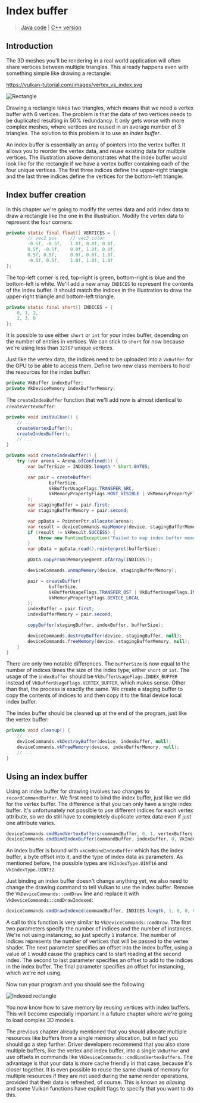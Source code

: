 # Index buffer

> [Java code](https://github.com/chuigda/vulkan4j/tree/master/tutorial/src/main/java/tutorial/vulkan/part06/ch21/Main.java) | [C++ version](https://vulkan-tutorial.com/Vertex_buffers/Index_buffer)

## Introduction

The 3D meshes you'll be rendering in a real world application will often share vertices between multiple triangles. This already happens even with something simple like drawing a rectangle:

https://vulkan-tutorial.com/images/vertex_vs_index.svg

![Rectangle](../../images/vertex_vs_index_en.svg)

Drawing a rectangle takes two triangles, which means that we need a vertex buffer with 6 vertices. The problem is that the data of two vertices needs to be duplicated resulting in 50% redundancy. It only gets worse with more complex meshes, where vertices are reused in an average number of 3 triangles. The solution to this problem is to use an *index buffer*.

An index buffer is essentially an array of pointers into the vertex buffer. It allows you to reorder the vertex data, and reuse existing data for multiple vertices. The illustration above demonstrates what the index buffer would look like for the rectangle if we have a vertex buffer containing each of the four unique vertices. The first three indices define the upper-right triangle and the last three indices define the vertices for the bottom-left triangle.

## Index buffer creation

In this chapter we're going to modify the vertex data and add index data to draw a rectangle like the one in the illustration. Modify the vertex data to represent the four corners:

```java
private static final float[] VERTICES = {
        // vec2 pos     // vec3 color
        -0.5f, -0.5f,   1.0f, 0.0f, 0.0f,
        0.5f, -0.5f,    0.0f, 1.0f, 0.0f,
        0.5f, 0.5f,     0.0f, 0.0f, 1.0f,
        -0.5f, 0.5f,    1.0f, 1.0f, 1.0f
};
```

The top-left corner is red, top-right is green, bottom-right is blue and the bottom-left is white. We'll add a new array `INDICES` to represent the contents of the index buffer. It should match the indices in the illustration to draw the upper-right triangle and bottom-left triangle.

```java
private static final short[] INDICES = {
    0, 1, 2,
    2, 3, 0
};
```

It is possible to use either `short` or `int` for your index buffer, depending on the number of entries in vertices. We can stick to `short` for now because we're using less than `32767` unique vertices.

Just like the vertex data, the indices need to be uploaded into a `VkBuffer` for the GPU to be able to access them. Define two new class members to hold the resources for the index buffer:

```java
private VkBuffer indexBuffer;
private VkDeviceMemory indexBufferMemory;
```

The `createIndexBuffer` function that we'll add now is almost identical to `createVertexBuffer`:

```java
private void initVulkan() {
    // ...
    createVertexBuffer();
    createIndexBuffer();
    // ...
}

private void createIndexBuffer() {
    try (var arena = Arena.ofConfined()) {
        var bufferSize = INDICES.length * Short.BYTES;

        var pair = createBuffer(
                bufferSize,
                VkBufferUsageFlags.TRANSFER_SRC,
                VkMemoryPropertyFlags.HOST_VISIBLE | VkMemoryPropertyFlags.HOST_COHERENT
        );
        var stagingBuffer = pair.first;
        var stagingBufferMemory = pair.second;

        var ppData = PointerPtr.allocate(arena);
        var result = deviceCommands.mapMemory(device, stagingBufferMemory, 0, bufferSize, 0, ppData);
        if (result != VkResult.SUCCESS) {
            throw new RuntimeException("Failed to map index buffer memory, vulkan error code: " + VkResult.explain(result));
        }
        var pData = ppData.read().reinterpret(bufferSize);

        pData.copyFrom(MemorySegment.ofArray(INDICES));

        deviceCommands.unmapMemory(device, stagingBufferMemory);

        pair = createBuffer(
                bufferSize,
                VkBufferUsageFlags.TRANSFER_DST | VkBufferUsageFlags.INDEX_BUFFER,
                VkMemoryPropertyFlags.DEVICE_LOCAL
        );
        indexBuffer = pair.first;
        indexBufferMemory = pair.second;

        copyBuffer(stagingBuffer, indexBuffer, bufferSize);

        deviceCommands.destroyBuffer(device, stagingBuffer, null);
        deviceCommands.freeMemory(device, stagingBufferMemory, null);
    }
}
```

There are only two notable differences. The `bufferSize` is now equal to the number of indices times the size of the index type, either `short` or `int`. The usage of the `indexBuffer` should be `VkBufferUsageFlags.INDEX_BUFFER` instead of `VkBufferUsageFlags.VERTEX_BUFFER`, which makes sense. Other than that, the process is exactly the same. We create a staging buffer to copy the contents of indices to and then copy it to the final device local index buffer.

The index buffer should be cleaned up at the end of the program, just like the vertex buffer:

```java
private void cleanup() {
    // ...
    deviceCommands.vkDestroyBuffer(device, indexBuffer, null);
    deviceCommands.vkFreeMemory(device, indexBufferMemory, null);
    // ...
}
```

## Using an index buffer

Using an index buffer for drawing involves two changes to `recordCommandBuffer`. We first need to bind the index buffer, just like we did for the vertex buffer. The difference is that you can only have a single index buffer. It's unfortunately not possible to use different indices for each vertex attribute, so we do still have to completely duplicate vertex data even if just one attribute varies.

```java
deviceCommands.cmdBindVertexBuffers(commandBuffer, 0, 1, vertexBuffers, offsets);
deviceCommands.cmdBindIndexBuffer(commandBuffer, indexBuffer, 0, VkIndexType.UINT16);
```

An index buffer is bound with `vkCmdBindIndexBuffer` which has the index buffer, a byte offset into it, and the type of index data as parameters. As mentioned before, the possible types are `VkIndexType.UINT16` and `VkIndexType.UINT32`.

Just binding an index buffer doesn't change anything yet, we also need to change the drawing command to tell Vulkan to use the index buffer. Remove the `VkDeviceCommands::cmdDraw` line and replace it with `VkDeviceCommands::cmdDrawIndexed`:

```java
deviceCommands.cmdDrawIndexed(commandBuffer, INDICES.length, 1, 0, 0, 0);
```

A call to this function is very similar to `VkDeviceCommands::cmdDraw`. The first two parameters specify the number of indices and the number of instances. We're not using instancing, so just specify `1` instance. The number of indices represents the number of vertices that will be passed to the vertex shader. The next parameter specifies an offset into the index buffer, using a value of `1` would cause the graphics card to start reading at the second index. The second to last parameter specifies an offset to add to the indices in the index buffer. The final parameter specifies an offset for instancing, which we're not using.

Now run your program and you should see the following:

![Indexed rectangle](../../images/indexed_rectangle.png)

You now know how to save memory by reusing vertices with index buffers. This will become especially important in a future chapter where we're going to load complex 3D models.

The previous chapter already mentioned that you should allocate multiple resources like buffers from a single memory allocation, but in fact you should go a step further. Driver developers recommend that you also store multiple buffers, like the vertex and index buffer, into a single `VkBuffer` and use offsets in commands like `VkDeviceCommands::cmdBindVertexBuffers`. The advantage is that your data is more cache friendly in that case, because it's closer together. It is even possible to reuse the same chunk of memory for multiple resources if they are not used during the same render operations, provided that their data is refreshed, of course. This is known as *aliasing* and some Vulkan functions have explicit flags to specify that you want to do this.
